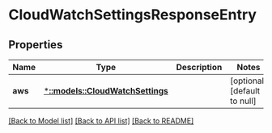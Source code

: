 # CloudWatchSettingsResponseEntry

## Properties
Name | Type | Description | Notes
------------ | ------------- | ------------- | -------------
**aws** | [***::models::CloudWatchSettings**](CloudWatchSettings.md) |  | [optional] [default to null]

[[Back to Model list]](../README.md#documentation-for-models) [[Back to API list]](../README.md#documentation-for-api-endpoints) [[Back to README]](../README.md)


